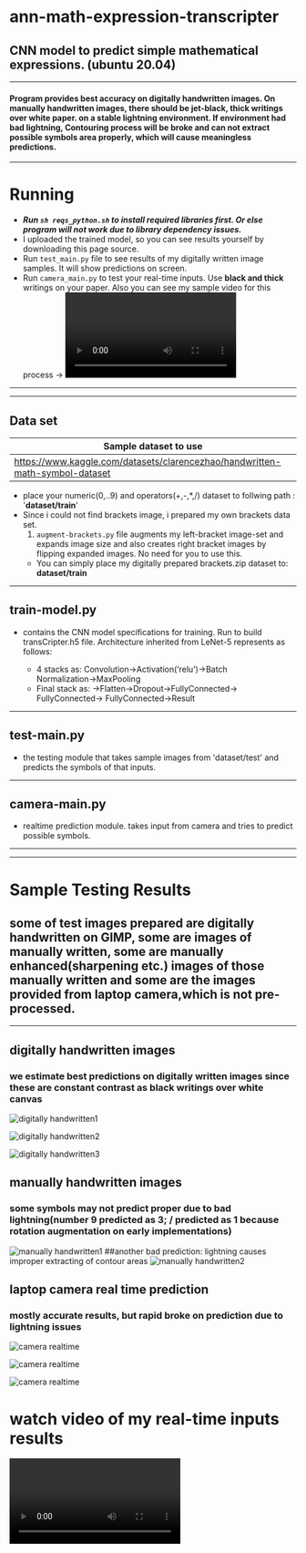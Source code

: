 # ann-math-expression-transcripter
## CNN model to predict simple mathematical expressions. (ubuntu 20.04)
---
#### Program provides best accuracy on digitally handwritten images. On manually handwritten images, there should be __jet-black, thick writings__ over white paper. __on a stable lightning environment__. If environment had bad lightning, Contouring process will be broke and can not extract possible symbols area properly, which will cause meaningless predictions.
---
# Running
  - ___Run `sh reqs_python.sh` to install required libraries first. Or else program will not work due to library dependency issues.___
  - I uploaded the trained model, so you can see results yourself by downloading this page source.
  - Run `test_main.py` file to see results of my digitally written image samples. It will show predictions on screen.
  - Run `camera_main.py` to test your real-time inputs. Use __black and thick__ writings on your paper. Also you can see my sample video for this process -> ![laptop camera realtime prediction](https://github.com/ibo52/ann-math-expression-transcripter/blob/main/realtime%20test%20outputs/Kazam_screencast_00001.webm)
---
---
## Data set
Sample dataset to use|
---|
https://www.kaggle.com/datasets/clarencezhao/handwritten-math-symbol-dataset|

  - place your numeric(0,..9) and operators(+,-,*,/) dataset to follwing path : '__dataset/train__'
  - Since i could not find brackets image, i prepared my own brackets data set.
    1. `augment-brackets.py` file augments my left-bracket image-set and expands image size and also creates right bracket images by flipping expanded images. No need for you to use this.
    - You can simply place my digitally prepared brackets.zip dataset to: __dataset/train__
***
## train-model.py
  - contains the CNN model specifications for training. Run to build transCripter.h5 file. Architecture inherited from LeNet-5 represents as follows:

    * 4 stacks as:
      Convolution→Activation(‘relu’)→Batch Normalization→MaxPooling
    * Final stack as:
	  →Flatten→Dropout→FullyConnected→ FullyConnected→ FullyConnected→Result
***
## test-main.py
  - the testing module that takes sample images from 'dataset/test' and predicts the symbols of that inputs.
***
## camera-main.py
  - realtime prediction module. takes input from camera and tries to predict possible symbols.
---
---
# Sample Testing Results
## some of test images prepared are digitally handwritten on GIMP, some are images of manually written, some are manually enhanced(sharpening etc.) images of those manually written and some are the images provided from laptop camera,which is not pre-processed.
---
## digitally handwritten images
### we estimate best predictions on digitally written images since these are constant contrast as black writings over white canvas
![digitally handwritten1](https://github.com/ibo52/ann-math-expression-transcripter/blob/main/realtime%20test%20outputs/out6-digital.png)

![digitally handwritten2](https://github.com/ibo52/ann-math-expression-transcripter/blob/main/realtime%20test%20outputs/out5-digital.png)

![digitally handwritten3](https://github.com/ibo52/ann-math-expression-transcripter/blob/main/realtime%20test%20outputs/out3.png)

## manually handwritten images
### some symbols may not predict proper due to bad lightning(number 9 predicted as 3; / predicted as 1 because rotation augmentation on early implementations)
![manually handwritten1](https://github.com/ibo52/ann-math-expression-transcripter/blob/main/realtime%20test%20outputs/better%20manuel%20writing.png)
##another bad prediction: lightning causes improper extracting of contour areas
![manually handwritten2](https://github.com/ibo52/ann-math-expression-transcripter/blob/main/realtime%20test%20outputs/contrast%20issues.png)

## laptop camera real time prediction
### mostly accurate results, but rapid broke on prediction due to lightning issues
![camera realtime](https://github.com/ibo52/ann-math-expression-transcripter/blob/main/realtime%20test%20outputs/manual5.png)

![camera realtime](https://github.com/ibo52/ann-math-expression-transcripter/blob/main/realtime%20test%20outputs/manual6.png)

![camera realtime](https://github.com/ibo52/ann-math-expression-transcripter/blob/main/realtime%20test%20outputs/manual4.png)

# watch video of my real-time inputs results
![camera realtime](https://github.com/ibo52/ann-math-expression-transcripter/blob/main/realtime%20test%20outputs/Kazam_screencast_00001.webm)
